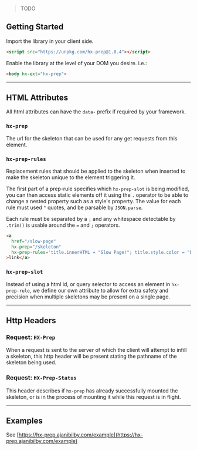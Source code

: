 > TODO

## Getting Started

Import the library in your client side.

```html
<script src="https://unpkg.com/hx-prep@1.0.4"></script>
```

Enable the library at the level of your DOM you desire. i.e.:
```html
<body hx-ext="hx-prep">
```

---

## HTML Attributes

All html attributes can have the `data-` prefix if required by your framework.

### `hx-prep`

The url for the skeleton that can be used for any get requests from this element.

### `hx-prep-rules`

Replacement rules that should be applied to the skeleton when inserted to make the skeleton unique to the element triggering it.

The first part of a prep-rule specifies which `hx-prep-slot` is being modified, you can then access static elements off it using the `.` operator to be able to change a nested property such as a style's property. The value for each rule must used `"` quotes, and be parsable by `JSON.parse`.

Each rule must be separated by a `;` and any whitespace detectable by `.trim()` is usable around the `=` and `;` operators.

```html
<a
  href="/slow-page"
  hx-prep="/skeleton"
  hx-prep-rules='title.innerHTML = "Slow Page!"; title.style.color = "blue"'
>link</a>
```

### `hx-prep-slot`

Instead of using a html id, or query selector to access an element in `hx-prep-rule`, we define our own attribute to allow for extra safety and precision when multiple skeletons may be present on a single page.

---

## Http Headers

### Request: `HX-Prep`

When a request is sent to the server of which the client will attempt to infill a skeleton, this http header will be present stating the pathname of the skeleton being used.

### Request: `HX-Prep-Status`

This header describes if `hx-prep` has already successfully mounted the skeleton, or is in the process of mounting it while this request is in flight.

---

## Examples

See [https://hx-prep.ajanibilby.com/example](https://hx-prep.ajanibilby.com/example)